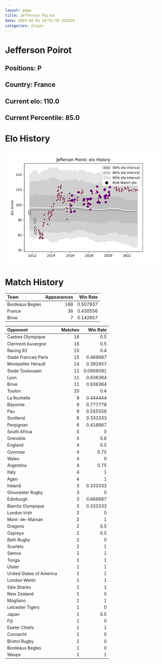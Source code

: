 ```yaml
---  
layout: page  
title: Jefferson Poirot  
date: 2023-02-02 18:51:55.329324  
categories: player  
---
```

# Jefferson Poirot

## Positions: P

## Country: France

## Current elo: 110.0

## Current Percentile: 85.0

# Elo History


![elo history](history_JeffersonPoirot.png)
# Match History


| Team            |   Appearances |   Win Rate |
|:----------------|--------------:|-----------:|
| Bordeaux Begles |           189 |   0.507937 |
| France          |            36 |   0.430556 |
| Brive           |             7 |   0.142857 |

| Opponent                 |   Matches |   Win Rate |
|:-------------------------|----------:|-----------:|
| Castres Olympique        |        16 |  0.5       |
| Clermont Auvergne        |        16 |  0.5       |
| Racing 92                |        15 |  0.4       |
| Stade Francais Paris     |        15 |  0.466667  |
| Montpellier Herault      |        14 |  0.392857  |
| Stade Toulousain         |        11 |  0.0909091 |
| Lyon                     |        11 |  0.636364  |
| Brive                    |        11 |  0.636364  |
| Toulon                   |        10 |  0.4       |
| La Rochelle              |         9 |  0.444444  |
| Bayonne                  |         9 |  0.777778  |
| Pau                      |         9 |  0.555556  |
| Scotland                 |         6 |  0.333333  |
| Perpignan                |         6 |  0.416667  |
| South Africa             |         5 |  0         |
| Grenoble                 |         5 |  0.6       |
| England                  |         4 |  0.5       |
| Oyonnax                  |         4 |  0.75      |
| Wales                    |         4 |  0         |
| Argentina                |         4 |  0.75      |
| Italy                    |         4 |  1         |
| Agen                     |         4 |  1         |
| Ireland                  |         3 |  0.333333  |
| Gloucester Rugby         |         3 |  0         |
| Edinburgh                |         3 |  0.666667  |
| Biarritz Olympique       |         3 |  0.333333  |
| London Irish             |         2 |  0         |
| Mont-de-Marsan           |         2 |  1         |
| Dragons                  |         2 |  0.5       |
| Ospreys                  |         2 |  0.5       |
| Bath Rugby               |         2 |  0         |
| Scarlets                 |         2 |  1         |
| Samoa                    |         1 |  1         |
| Tonga                    |         1 |  1         |
| Ulster                   |         1 |  1         |
| United States of America |         1 |  1         |
| London Welsh             |         1 |  1         |
| Sale Sharks              |         1 |  1         |
| New Zealand              |         1 |  0         |
| Mogliano                 |         1 |  1         |
| Leicester Tigers         |         1 |  0         |
| Japan                    |         1 |  0.5       |
| Fiji                     |         1 |  0         |
| Exeter Chiefs            |         1 |  1         |
| Connacht                 |         1 |  0         |
| Bristol Rugby            |         1 |  0         |
| Bordeaux Begles          |         1 |  0         |
| Wasps                    |         1 |  1         |